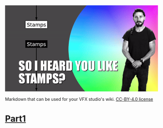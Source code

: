 ![Header](assets/Header_SoIHeardYouLikeStamps.gif)

Markdown that can be used for your VFX studio's wiki. [CC-BY-4.0 license](../LICENSE)

# [Part1](So%20I%20heard%20you%20like%20Stamps%20-%20Part%201.md)
